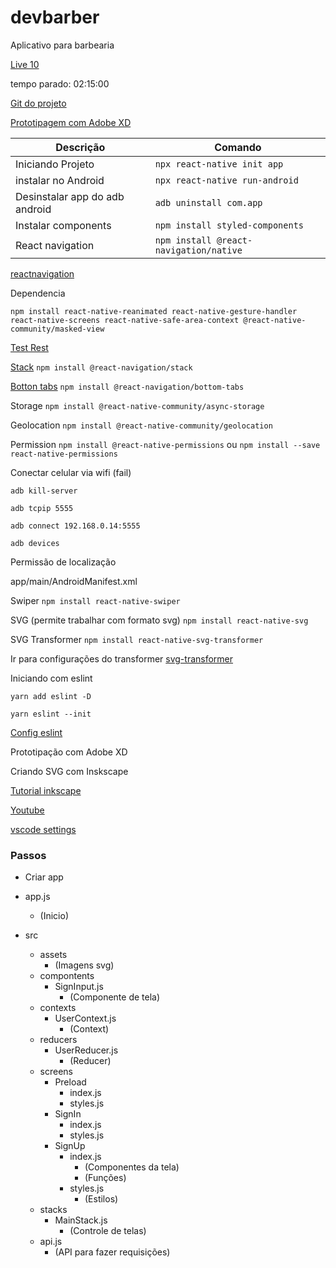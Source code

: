 # devbarber

Aplicativo para barbearia

[Live 10](https://alunos.b7web.com.br/curso/lives/app-de-agendamento-para-barbeiros)

tempo parado: 02:15:00

[Git do projeto](https://github.com/ederpbj/devbarber)

[Prototipagem com Adobe XD](https://www.youtube.com/watch?v=29QgSGxoqbU&list=PLzvyjJBWFAEnF0g9gz1DsKm2UZbqsALG9&index=2&ab_channel=DanielR.C.-AdobeTutoriais)

Descrição | Comando
--------- | ------
Iniciando Projeto | `npx react-native init app`
instalar no Android | `npx react-native run-android`
Desinstalar app do adb android | `adb uninstall com.app`
Instalar components | `npm install styled-components`
React navigation | `npm install @react-navigation/native`


[reactnavigation](https://reactnavigation.org/docs/getting-started)

Dependencia

```
npm install react-native-reanimated react-native-gesture-handler react-native-screens react-native-safe-area-context @react-native-community/masked-view
```

[Test Rest](https://resttesttest.com/)

[Stack](https://reactnavigation.org/docs/stack-navigator)
`npm install @react-navigation/stack`

[Botton tabs](https://reactnavigation.org/docs/bottom-tab-navigator)
`npm install @react-navigation/bottom-tabs`

Storage
`npm install @react-native-community/async-storage`

Geolocation
`npm install @react-native-community/geolocation`

Permission
`npm install @react-native-permissions`
ou
`npm install --save react-native-permissions`

Conectar celular via wifi (fail)

```
adb kill-server

adb tcpip 5555

adb connect 192.168.0.14:5555

adb devices

```

Permissão de localização

app/main/AndroidManifest.xml

<uses-permission android:name="android.permission.ACCESS_FINE_LOCATION" />

Swiper
`npm install react-native-swiper`

SVG (permite trabalhar com formato svg)
`npm install react-native-svg`

SVG Transformer
`npm install react-native-svg-transformer`

Ir para configurações do transformer
[svg-transformer](https://github.com/kristerkari/react-native-svg-transformer)

Iniciando com eslint

```
yarn add eslint -D

yarn eslint --init

```

[Config eslint](https://medium.com/@sutil.edu/configura%C3%A7%C3%B5es-do-eslint-com-prettier-para-react-native-458cb098c3c8)

Prototipação com Adobe XD

Criando SVG com Inskscape

[Tutorial inkscape](https://inkscape.org/pt-br/aprender/)

[Youtube](https://www.youtube.com/watch?v=ef7bR76KdGg&ab_channel=JMDesignGr%C3%A1fico)

[vscode settings](https://www.npmjs.com/package/react-native-vscode-settings)

### Passos

- Criar app

- app.js
  - (Inicio)
- src
  - assets
    - (Imagens svg)
  - compontents
    - SignInput.js
      - (Componente de tela)
  - contexts
    - UserContext.js
      - (Context)
  - reducers
    - UserReducer.js
      - (Reducer)
  - screens
    - Preload
      - index.js
      - styles.js
    - SignIn
      - index.js
      - styles.js
    - SignUp
      - index.js
        - (Componentes da tela)
        - (Funções)
      - styles.js
        - (Estilos)
  - stacks
    - MainStack.js
      - (Controle de telas)
  - api.js
    - (API para fazer requisições)
